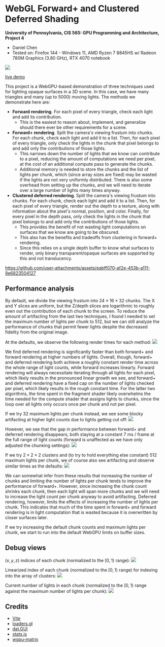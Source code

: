 WebGL Forward+ and Clustered Deferred Shading
======================

**University of Pennsylvania, CIS 565: GPU Programming and Architecture, Project 4**

* Daniel Chen
* Tested on: Firefox 144 - Windows 11, AMD Ryzen 7 8845HS w/ Radeon 780M Graphics (3.80 GHz), RTX 4070 notebook

[![](images/thumb.png)](http://enamchae.github.io/Project4-WebGPU-Forward-Plus-and-Clustered-Deferred)

[live demo](http://enamchae.github.io/Project4-WebGPU-Forward-Plus-and-Clustered-Deferred)

This project is a WebGPU-based demonstration of three techniques used for lighting opaque surfaces in a 3D scene. In this case, we have many triangles and many (up to 5000) moving lights. The methods we demonstrate here are:

* **Forward rendering**. For each pixel of every triangle, check each light and add its contribution.
  * This is the easiest to reason about, implement, and generalize should there ever be other requirements for a scene.
* **Forward+ rendering**. Split the camera's viewing frustum into chunks. For each chunk, check each light and add it to a list. Then, for each pixel of every triangle, only check the lights in the chunk that pixel belongs to and add only the contributions of those lights.
  * This narrows down the number of lights that we know can contribute to a pixel, reducing the amount of computations we need per pixel, at the cost of an additional compute pass to generate the chunks.
  * Additional memory is needed to store the chunks and the list of lights per chunk, which (since array sizes are fixed) may be wasted if the lights are not very uniformly distributed. There is also some overhead from setting up the chunks, and we will need to iterate over a large number of lights many times anyway.
* **Clustered deferred rendering**. Split the camera's viewing frustum into chunks. For each chunk, check each light and add it to a list. Then, for each pixel of every triangle, render out the depth to a texture, along with information about the pixel's normal, position, and color. Finally, for every pixel in the depth pass, only check the lights in the chunk that pixel belongs to and add only the contributions of those lights.
  * This provides the benefit of not wasting light computations on surfaces that we know are going to be obscured.
  * This also has the benefits and tradeoffs from clustering in forward+ rendering.
  * Since this relies on a single depth buffer to know what surfaces to render, only binary transparent/opaque surfaces are supported by this and not translucency.


https://github.com/user-attachments/assets/eabff070-af2e-453b-a111-9e6823504127


## Performance analysis

By default, we divide the viewing frustum into $24 \times 16 \times 32$ chunks. The X and Y slices are uniform, but the Z/depth slices are logarithmic to roughly even out the contribution of each chunk to the screen. To reduce the amount of artifacting from the last two techniques, I found I needed to set the maximum number of lights per chunk to 512, but we can still analyze the performance of chunks that permit fewer lights despite the decreased fidelity from the original image.

At the defaults, we observe the following render times for each method:
![](/images/render%20time%201.png)

We find deferred rendering is significantly faster than both forward+ and forward rendering at higher numbers of lights. Overall, though, forward+ and deferred rendering both achieve a roughly constant render time across the whole range of light counts, while forward increases linearly. Forward rendering will always necessitate iterating through all lights for each pixel, which likely results in the pronounced linear growth we see, and forward+ and deferred rendering have a fixed cap on the number of lights checked per pixel, which likely results in the rough constant time. For the latter two algorithms, the time spent in the fragment shader likely overwhelms the time needed for the compute shader that assigns lights to chunks, since the loop over all lights only occurs once per chunk and not per pixel.

If we try 32 maximum lights per chunk instead, we see some blocky artifacting at higher light counts due to lights getting cut off:
![](/images/artifacts.png)

However, we see that the gap in performance between forward+ and deferred rendering disappears, both staying at a constant 7 ms / frame at the full range of light counts (forward is unaffected as we have only adjusted the chunking settings):
![](/images/render%20time%20low%20max%20lights.png)

If we try $2 \times 2 \times 2$ clusters and (to try to hold everything else constant) 512 maximum lights per chunk, we of course also see artifacting and observe similar times as the defaults:
![](/images/render%20time%20low%20cluster%20count.png)

We can somewhat infer from these results that increasing the number of chunks and limiting the number of lights per chunk tends to improve the performance of forward+. However, since increasing the chunk count shrinks each chunk, then each light will span more chunks and we will need to increase the light count per chunk anyway to avoid artifacting. Deferred rendering, however, limits the effects of increasing the number of lights per chunk. This indicates that much of the time spent in forward+ and forward rendering is in light computation that is wasted because it is overwritten by closer surfaces later.

If we try increasing the default chunk counts and maximum lights per chunk, we start to run into the default WebGPU limits on buffer sizes.


## Debug views
$(x, y, z)$ indices of each chunk (normalized to the $[0, 1)$ range):
![](/images/cluster%20indices.png)

Linearized index of each chunk (normalized to the $[0, 1)$ range) for indexing into the array of clusters:
![](/images/cluster%20indices%20linear.png)

Current number of lights in each chunk (normalized to the $[0, 1)$ range against the maximum number of lights per chunk):
![](/images//cluster%20light%20counts.png)

## Credits

- [Vite](https://vitejs.dev/)
- [loaders.gl](https://loaders.gl/)
- [dat.GUI](https://github.com/dataarts/dat.gui)
- [stats.js](https://github.com/mrdoob/stats.js)
- [wgpu-matrix](https://github.com/greggman/wgpu-matrix)
